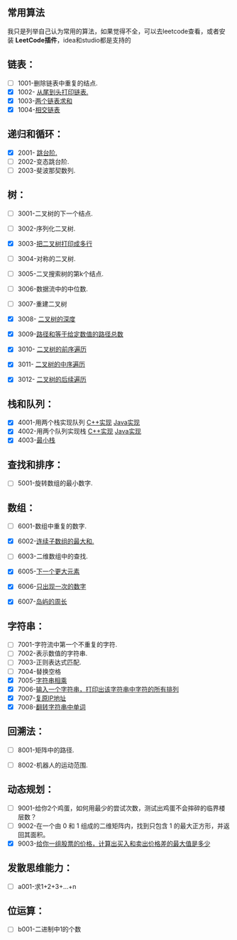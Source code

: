 ## 常用算法

我只是列举自己认为常用的算法，如果觉得不全，可以去leetcode查看，或者安装 **LeetCode插件**，idea和studio都是支持的

## 链表：

- [ ] 1001-删除链表中重复的结点. 
- [x] 1002- [从尾到头打印链表.](code/1002-从尾到头打印链表.java)
- [x] 1003-[两个链表求和](code/1003-两数求和.java)
- [x] 1004-[相交链表](code/相交链表.md)

## 递归和循环：

- [x] 2001- [跳台阶.](code/2001-跳台阶.java)
- [ ] 2002-变态跳台阶. 
- [ ] 2003-斐波那契数列. 

## 树：

- [ ] 3001-二叉树的下一个结点.
- [ ] 3002-序列化二叉树.
- [x] 3003-[把二叉树打印成多行](code/3003-二叉树层次遍历.cpp)
- [ ] 3004-对称的二叉树. 
- [ ] 3005-二叉搜索树的第k个结点.
- [ ] 3006-数据流中的中位数. 
- [ ] 3007-重建二叉树
- [x] 3008- [二叉树的深度](code/3008-二叉树深度.java)
- [x] 3009-[路径和等于给定数值的路径总数](code/路径和等于给定数值的路径总数.md)
- [x] 3010- [二叉树的前序遍历](code/3010-二叉树的前序遍历.java)
- [x] 3011- [二叉树的中序遍历](code/3011-二叉树的中序遍历.java)
- [x] 3012- [二叉树的后续遍历](code/3012-二叉树的后序遍历.java)


## 栈和队列：

- [x] 4001-用两个栈实现队列  [C++实现](code/4001-两个栈实现队列.cpp)  [Java实现](code/4001-两个栈实现队列.java)
- [x] 4002-用两个队列实现栈  [C++实现](code/4002-两个队列实现栈.cpp)  [Java实现](code/4002-两个队列实现栈.java)
- [x] 4003-[最小栈](code/最小栈.md)

## 查找和排序：

- [ ] 5001-旋转数组的最小数字.

## 数组：

- [ ] 6001-数组中重复的数字. 

- [x] 6002-[连续子数组的最大和.](code/6002-最大子序和.java)

- [ ] 6003-二维数组中的查找.

- [x] 6005-[下一个更大元素](code/下一个更大元素.md)

- [x] 6006-[只出现一次的数字](code/只出现一次的数字.md)

- [x] 6007-[岛屿的周长](code/6007-岛屿的周长.md)

  

## 字符串：

- [ ] 7001-字符流中第一个不重复的字符. 
- [ ] 7002-表示数值的字符串. 
- [ ] 7003-正则表达式匹配. 
- [ ] 7004-替换空格
- [x] 7005-[字符串相乘](code/7005-字符串相乘.md)
- [x] 7006-[输入一个字符串，打印出该字符串中字符的所有排列](code/7006-字符的所有排列.java)
- [x] 7007-[复原IP地址](code/7007-复原IP地址.java)
- [x] 7008-[翻转字符串中单词](code/7008-翻转字符串中单词.java)

## 回溯法：

- [ ] 8001-矩阵中的路径.
- [ ] 8002-机器人的运动范围.



## 动态规划：

- [ ] 9001-给你2个鸡蛋，如何用最少的尝试次数，测试出鸡蛋不会摔碎的临界楼层数？
- [ ] 9002-在一个由 0 和 1 组成的二维矩阵内，找到只包含 1 的最大正方形，并返回其面积。
- [x] 9003-[给你一组股票的价格，计算出买入和卖出价格差的最大值是多少](code/9003-买卖股票最佳时机.java)

## 发散思维能力：

- [ ] a001-求1+2+3+...+n

## 位运算：

- [ ] b001-二进制中1的个数